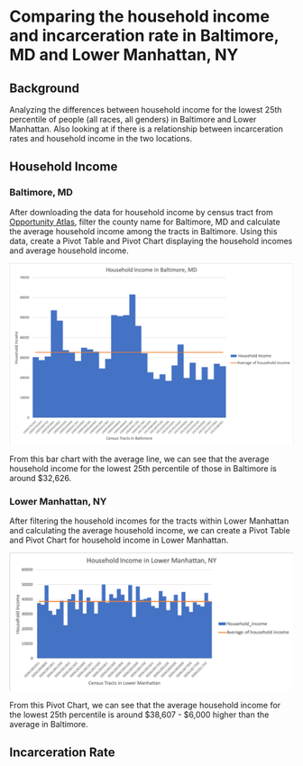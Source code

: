 # Comparing the household income and incarceration rate in Baltimore, MD and Lower Manhattan, NY
## Background
Analyzing the differences between household income for the lowest 25th percentile of people (all races, all genders) in Baltimore and Lower Manhattan. Also looking at if there is a relationship between incarceration rates and household income in the two locations. 

## Household Income
### Baltimore, MD
After downloading the data for household income by census tract from [Opportunity Atlas](https://www.opportunityatlas.org), filter the county name for Baltimore, MD and calculate the average household income among the tracts in Baltimore. Using this data, create a Pivot Table and Pivot Chart displaying the household incomes and average household income.

![alt_text](https://github.com/AndrealZhang/Comparing-baltimore-lower-manhattan-household-income-incarceration-rate/blob/master/Baltimore_Pivot.png)

From this bar chart with the average line, we can see that the average household income for the lowest 25th percentile of those in Baltimore is around $32,626. 

### Lower Manhattan, NY
After filtering the household incomes for the tracts within Lower Manhattan and calculating the average household income, we can create a Pivot Table and Pivot Chart for household income in Lower Manhattan.

![alt_text](https://github.com/AndrealZhang/Comparing-baltimore-lower-manhattan-household-income-incarceration-rate/blob/master/Manhattan_Pivot.png)

From this Pivot Chart, we can see that the average household income for the lowest 25th percentile is around $38,607 - $6,000 higher than the average in Baltimore.


## Incarceration Rate
